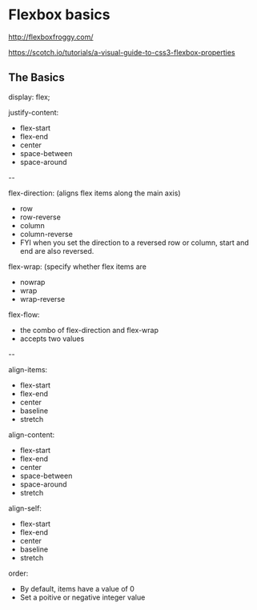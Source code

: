 # Flexbox basics

http://flexboxfroggy.com/

https://scotch.io/tutorials/a-visual-guide-to-css3-flexbox-properties

## The Basics

display: flex;

justify-content: 
- flex-start
- flex-end
- center
- space-between
- space-around

--

flex-direction: (aligns flex items along the main axis)
- row
- row-reverse
- column
- column-reverse
- FYI when you set the direction to a reversed row or column, start and end are also reversed.

flex-wrap: (specify whether flex items are 
- nowrap
- wrap
- wrap-reverse

flex-flow:
- the combo of flex-direction and flex-wrap
- accepts two values

--

align-items:
- flex-start
- flex-end
- center
- baseline
- stretch

align-content:
- flex-start
- flex-end
- center
- space-between
- space-around
- stretch

align-self:
- flex-start
- flex-end
- center
- baseline
- stretch

order:
- By default, items have a value of 0
- Set a poitive or negative integer value
